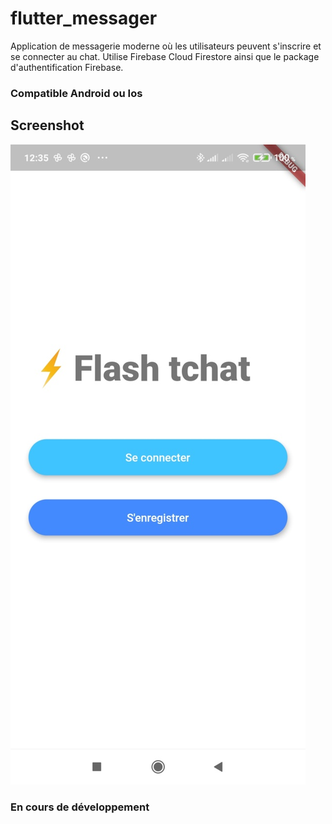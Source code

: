 # flutter_messager

Application de messagerie moderne où les utilisateurs peuvent s'inscrire et se connecter au chat.
Utilise Firebase Cloud Firestore ainsi que le package d'authentification Firebase.

### Compatible Android ou Ios

## Screenshot


![screenshot1](screenshots/screenshot1.jpg)


### En cours de développement
